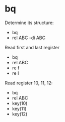 # bq

Determine its structure:
- bq
- rel ABC
-di ABC

Read first and last register
- bq
- rel ABC
- re f
- re l

Read register 10, 11, 12:
- bq
- rel ABC
- key(10)
- key(11)
- key(12)



